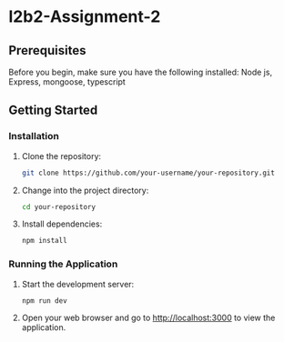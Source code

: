 # l2b2-Assignment-2


## Prerequisites

Before you begin, make sure you have the following installed:
Node js, Express, mongoose, typescript

## Getting Started

### Installation

1. Clone the repository:

    ```bash
    git clone https://github.com/your-username/your-repository.git
    ```

2. Change into the project directory:

    ```bash
    cd your-repository
    ```

3. Install dependencies:

    ```bash
    npm install
    ```

### Running the Application

1. Start the development server:

    ```bash
    npm run dev
    ```

2. Open your web browser and go to [http://localhost:3000](http://localhost:5000) to view the application.

